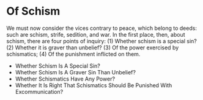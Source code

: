 # Of Schism

We must now consider the vices contrary to peace, which belong to deeds: such are schism, strife, sedition, and war. In the first place, then, about schism, there are four points of inquiry:
(1) Whether schism is a special sin?
(2) Whether it is graver than unbelief?
(3) Of the power exercised by schismatics;
(4) Of the punishment inflicted on them.

* Whether Schism Is A Special Sin?
* Whether Schism Is A Graver Sin Than Unbelief?
* Whether Schismatics Have Any Power?
* Whether It Is Right That Schismatics Should Be Punished With Excommunication?